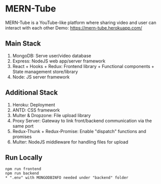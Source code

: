 # MERN-Tube
MERN-Tube is a YouTube-like platform where sharing video and user can interact with each other
Demo: https://mern-tube.herokuapp.com/

## Main Stack
1. MongoDB: Serve user/video database
2. Express: NodeJS web app/server framework
3. React + Hooks + Redux: Frontend library + Functional components + State management store/library
4. Node: JS server framework

## Additional Stack
1. Heroku: Deployment
2. ANTD: CSS framework
3. Multer & Dropzone: File upload library
4. Proxy Server: Gateway to link front/backend communication via the same port
5. Redux-Thunk + Redux-Promise: Enable "dispatch" functions and promises
6. Multer: NodeJS middleware for handling files for upload

## Run Locally
```
npm run frontend
npm run backend
* ".env" with MONGODBINFO needed under "backend" folder
```